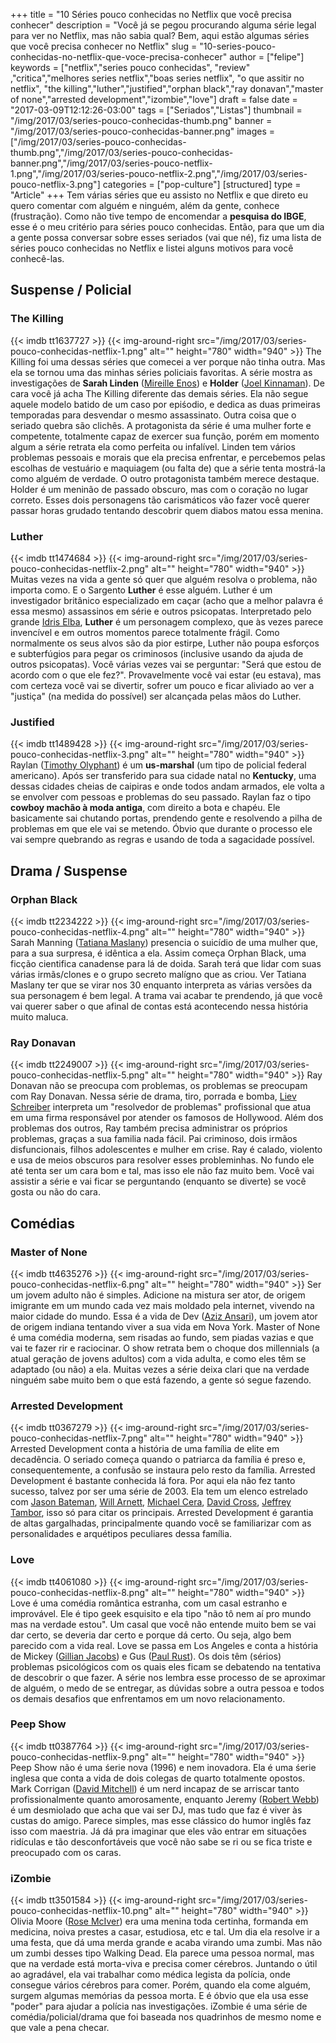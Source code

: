 +++
title = "10 Séries pouco conhecidas no Netflix que você precisa conhecer"
description = "Você já se pegou procurando alguma série legal para ver no Netflix, mas não sabia qual? Bem, aqui estão algumas séries que você precisa conhecer no Netflix"
slug = "10-series-pouco-conhecidas-no-netflix-que-voce-precisa-conhecer"
author = ["felipe"]
keywords = ["netflix","series pouco conhecidas", "review" ,"critica","melhores series netflix","boas series netflix", "o que assitir no netflix", "the killing","luther","justified","orphan black","ray donavan","master of none","arrested development","izombie","love"]
draft = false
date = "2017-03-09T12:12:26-03:00"
tags = ["Seriados","Listas"]
thumbnail = "/img/2017/03/series-pouco-conhecidas-thumb.png"
banner = "/img/2017/03/series-pouco-conhecidas-banner.png"
images = ["/img/2017/03/series-pouco-conhecidas-thumb.png","/img/2017/03/series-pouco-conhecidas-banner.png","/img/2017/03/series-pouco-netflix-1.png","/img/2017/03/series-pouco-netflix-2.png","/img/2017/03/series-pouco-netflix-3.png"]
categories = ["pop-culture"]
[structured]
type = "Article"
+++
Tem várias séries que eu assisto no Netflix e que direto eu quero comentar com alguém e ninguém, além da gente, conhece (frustração). Como não tive tempo de encomendar a **pesquisa do IBGE**, esse é o meu critério para séries pouco conhecidas. Então, para que um dia a gente possa conversar sobre esses seriados (vai que né), fiz uma lista de séries pouco conhecidas no Netflix e listei alguns motivos para você conhecê-las.

## Suspense / Policial
### The Killing
{{< imdb tt1637727 >}}
{{< img-around-right src="/img/2017/03/series-pouco-conhecidas-netflix-1.png" alt="" height="780" width="940" >}}
The Killing foi uma dessas séries que comecei a ver porque não tinha outra. Mas ela se tornou uma das minhas séries policiais favoritas.
A série mostra as investigações de **Sarah Linden** ([Mireille Enos][a75666c8]) e **Holder** ([Joel Kinnaman][ea4cff9e]). De cara você já acha The Killing diferente das demais séries. Ela não segue aquele modelo batido de um caso por epiśodio, e dedica as duas primeiras temporadas para desvendar o mesmo assassinato. Outra coisa que o seriado quebra são clichês. A protagonista da série é uma mulher forte e competente, totalmente capaz de exercer sua função, porém em momento algum a série retrata ela como perfeita ou infalível. Linden tem vários problemas pessoais e morais que ela precisa enfrentar, e percebemos pelas escolhas de vestuário e maquiagem (ou falta de) que a série tenta mostrá-la como alguém de verdade. O outro protagonista também merece destaque. Holder é um meninão de passado obscuro, mas com o coração no lugar correto. Esses dois personagens tão carismáticos vão fazer você querer passar horas grudado tentando descobrir quem diabos matou essa menina.
### Luther
{{< imdb tt1474684 >}}
{{< img-around-right src="/img/2017/03/series-pouco-conhecidas-netflix-2.png" alt="" height="780" width="940" >}}
Muitas vezes na vida a gente só quer que alguém resolva o problema, não importa como. E o Sargento **Luther** é esse alguém. Luther é um investigador britânico especializado em caçar (acho que a melhor palavra é essa mesmo) assassinos em série e outros psicopatas. Interpretado pelo grande [Idris Elba](http://www.imdb.com/name/nm0252961/?ref_=tt_cl_t1), **Luther** é um personagem complexo, que às vezes parece invencível e em outros momentos parece totalmente frágil. Como normalmente os seus alvos são da pior estirpe, Luther não poupa esforços e subterfúgios para pegar os criminosos (inclusive usando da ajuda de outros psicopatas). Você várias vezes vai se perguntar: "Será que estou de acordo com o que ele fez?". Provavelmente você vai estar (eu estava), mas com certeza você vai se divertir, sofrer um pouco e ficar aliviado ao ver a "justiça" (na medida do possível) ser alcançada pelas mãos do Luther.
### Justified
{{< imdb tt1489428 >}}
{{< img-around-right src="/img/2017/03/series-pouco-conhecidas-netflix-3.png" alt="" height="780" width="940" >}}
Raylan ([Timothy Olyphant][96344491]) é um **us-marshal** (um tipo de policial federal americano). Após ser transferido para sua cidade natal no **Kentucky**, uma dessas cidades cheias de caipiras e onde todos andam armados, ele volta a se envolver com pessoas e problemas do seu passado. Raylan faz o tipo **cowboy machão à moda antiga**, com direito a bota e chapéu. Ele basicamente sai chutando portas, prendendo gente e resolvendo a pilha de problemas em que ele vai se metendo. Óbvio que durante o processo ele vai sempre quebrando as regras e usando de toda a sagacidade possível.
## Drama / Suspense
### Orphan Black
{{< imdb tt2234222 >}}
{{< img-around-right src="/img/2017/03/series-pouco-conhecidas-netflix-4.png" alt="" height="780" width="940" >}}
Sarah Manning ([Tatiana Maslany][606c3f51]) presencia o suicídio de uma mulher que, para a sua surpresa, é idêntica a ela. Assim começa Orphan Black, uma ficção cientifica canadense para lá de doida. Sarah terá que lidar com suas várias irmãs/clones e o grupo secreto malígno que as criou. Ver Tatiana Maslany ter que se virar nos 30 enquanto interpreta as várias versões da sua personagem é bem legal. A trama vai acabar te prendendo, já que você vai querer saber o que afinal de contas está acontecendo nessa história muito maluca.
### Ray Donavan
{{< imdb tt2249007 >}}
{{< img-around-right src="/img/2017/03/series-pouco-conhecidas-netflix-5.png" alt="" height="780" width="940" >}}
Ray Donavan não se preocupa com problemas, os problemas se preocupam com Ray Donavan. Nessa série de drama, tiro, porrada e bomba, [Liev Schreiber][1480472b] interpreta um "resolvedor de problemas" profissional que atua em uma firma responsável por atender os famosos de Hollywood. Além dos problemas dos outros, Ray também precisa administrar os próprios problemas, graças a sua familia nada fácil. Pai criminoso, dois irmãos disfuncionais, filhos adolescentes e mulher em crise. Ray é calado, violento e usa de meios obscuros para resolver esses probleminhas. No fundo ele até tenta ser um cara bom e tal, mas isso ele não faz muito bem. Você vai assistir a série e vai ficar se perguntando (enquanto se diverte) se você gosta ou não do cara.
## Comédias
### Master of None
{{< imdb tt4635276 >}}
{{< img-around-right src="/img/2017/03/series-pouco-conhecidas-netflix-6.png" alt="" height="780" width="940" >}}
Ser um jovem adulto não é simples. Adicione na mistura ser ator, de origem imigrante em um mundo cada vez mais moldado pela internet, vivendo na maior cidade do mundo. Essa é a vida de Dev ([Aziz Ansari][e16350ac]), um jovem ator de origem indiana tentando viver a sua vida em Nova York. Master of None é uma comédia moderna, sem risadas ao fundo, sem piadas vazias e que vai te fazer rir e raciocinar. O show retrata bem o choque dos millennials (a atual geração de jovens adultos) com a vida adulta, e como eles têm se adaptado (ou não) a ela. Muitas vezes a série deixa clari que na verdade ninguém sabe muito bem o que está fazendo, a gente só segue fazendo.
### Arrested Development
{{< imdb tt0367279 >}}
{{< img-around-right src="/img/2017/03/series-pouco-conhecidas-netflix-7.png" alt="" height="780" width="940" >}}
Arrested Development conta a história de uma família de elite em decadência. O seriado começa quando o patriarca da família é preso e, consequentemente, a confusão se instaura pelo resto da família. Arrested Development é bastante conhecida lá fora. Por aqui ela não fez tanto sucesso, talvez por ser uma série de 2003. Ela tem um elenco estrelado com [Jason Bateman][f0daac64], [Will Arnett][7335a1c2], [Michael Cera][97cc15d8], [David Cross][6f5403d7], [Jeffrey Tambor][6dc41e73], isso só para citar os principais. Arrested Development é garantia de altas gargalhadas, principalmente quando você se familiarizar com as personalidades e arquétipos peculiares dessa família.
### Love
{{< imdb tt4061080 >}}
{{< img-around-right src="/img/2017/03/series-pouco-conhecidas-netflix-8.png" alt="" height="780" width="940" >}}
Love é uma comédia romântica estranha, com um casal estranho e improvável. Ele é tipo geek esquisito e ela tipo "não tô nem aí pro mundo mas na verdade estou". Um casal que você não entende muito bem se vai dar certo, se deveria dar certo e porque dá certo. Ou seja, algo bem parecido com a vida real. Love se passa em Los Angeles e conta a história de Mickey ([Gillian Jacobs][17ad28bf]) e Gus ([Paul Rust][0bc47d12]). Os dois têm (sérios) problemas psicológicos com os quais eles ficam se debatendo na tentativa de descobrir o que fazer. A série nos lembra esse processo de se aproximar de alguém, o medo de se entregar, as dúvidas sobre a outra pessoa e todos os demais desafios que enfrentamos em um novo relacionamento.
### Peep Show
{{< imdb tt0387764 >}}
{{< img-around-right src="/img/2017/03/series-pouco-conhecidas-netflix-9.png" alt="" height="780" width="940" >}}
Peep Show não é uma śerie nova (1996) e nem inovadora. Ela é uma śerie inglesa que conta a vida de dois colegas de quarto totalmente opostos. Mark Corrigan ([David Mitchell][3db2e774]) é um nerd incapaz de se arriscar tanto profissionalmente quanto amorosamente, enquanto Jeremy ([Robert Webb][c55e4c78]) é um desmiolado que acha que vai ser DJ, mas tudo que faz é viver às custas do amigo. Parece simples, mas esse clássico do humor inglês faz isso com maestria. Já dá pra imaginar que eles vão entrar em situações ridículas e tão desconfortáveis que você não sabe se ri ou se fica triste e preocupado com os caras.
### iZombie
{{< imdb tt3501584 >}}
{{< img-around-right src="/img/2017/03/series-pouco-conhecidas-netflix-10.png" alt="" height="780" width="940" >}}
Olivia Moore ([Rose McIver][e6ef9ce4]) era uma menina toda certinha, formanda em medicina, noiva prestes a casar, estudiosa, etc e  tal. Um dia ela resolve ir a uma festa, que dá uma merda grande e acaba virando uma zumbi. Mas não um zumbi desses tipo Walking Dead. Ela parece uma pessoa normal, mas que na verdade está morta-viva e precisa comer cérebros. Juntando o útil ao agradável, ela vai trabalhar como médica legista da polícia, onde consegue vários cérebros para comer. Porém, quando ela come alguém, surgem algumas memórias da pessoa morta. E é óbvio que ela usa esse "poder" para ajudar a polícia nas investigações. iZombie é uma série de comédia/policial/drama que foi baseada nos quadrinhos de mesmo nome e que vale a pena checar.

  [a75666c8]: http://www.imdb.com/name/nm0257969/?ref_=tt_cl_t1 "Mireille Enos"
  [ea4cff9e]: http://www.imdb.com/name/nm1172478/?ref_=tt_cl_t2 "Joel Kinnaman"
  [e6ef9ce4]: http://www.imdb.com/name/nm0570860/?ref_=tt_cl_t1 "Rose McIver"
  [f0daac64]: http://www.imdb.com/name/nm0000867/?ref_=fn_al_nm_1 "Jason Bateman"
  [7335a1c2]: http://www.imdb.com/name/nm0004715/?ref_=fn_al_nm_1 "Will Arnett"
  [97cc15d8]: http://www.imdb.com/name/nm0148418/?ref_=nv_sr_1 "Michael Cera"
  [6f5403d7]: http://www.imdb.com/name/nm0189144/ "David Cross"
  [6dc41e73]: http://www.imdb.com/name/nm0001787/?ref_=nv_sr_1 "Jeffrey Tambor"
  [17ad28bf]: http://www.imdb.com/name/nm1843026/?ref_=nv_sr_1 "Gillian Jacobs"
  [0bc47d12]: http://www.imdb.com/name/nm1770256/?ref_=nv_sr_1 "Paul Rust"
  [3db2e774]: http://www.imdb.com/name/nm0593267/?ref_=nv_sr_1 "David Mitchell"
  [c55e4c78]: http://www.imdb.com/name/nm0916267/?ref_=nv_sr_1 "Robert Webb"
  [e16350ac]: http://www.imdb.com/name/nm2106637/?ref_=nv_sr_1 "Aziz Ansari"
  [606c3f51]: http://www.imdb.com/name/nm1137209/?ref_=nv_sr_1 "Tatiana Maslany"
  [1480472b]: http://www.imdb.com/name/nm0000630/?ref_=nv_sr_1 "Liev Schreiber"
  [96344491]: http://www.imdb.com/name/nm0648249/?ref_=nv_sr_1 "Timothy Olyphant"

